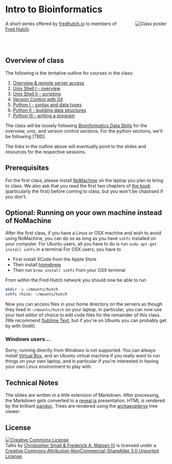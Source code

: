 # Intro to Bioinformatics

<img alt="Class poster" src="figures/course.png" style="max-width: 300px; text-align: center; margin-left: 30px; float: right;"/>

A short series offered by [fredhutch.io](http://fredhutch.io) to members of [Fred Hutch](http://www.fredhutch.org/en.html).


<br/>
<br/>


## Overview of class

The following is the tentative outline for courses in the class:

1. [Overview & remote server access](01-gestalt.html)
2. [Unix Shell I - overview](02-unix-shell-intro.html)
3. [Unix Shell II - scripting](03-unix-shell.html)
4. [Version Control with Git](04-git.html)
5. [Python I - syntax and data types](05-python-intro.html)
6. [Python II - building data structures](06-python-oop.html)
7. [Python III - writing a program](07-python.html)

The class will be loosely following [Bioinformatics Data Skills](http://shop.oreilly.com/product/0636920030157.do) for the overview, unix, and version control sections.
For the python sections, we'll be following [TBD].

The links in the outline above will eventually point to the slides and resources for the respective sessions.


## Prerequisites

For the first class, please install [NoMachine](https://www.nomachine.com/) on the laptop you plan to bring to class.
We also ask that you read the first two chapters of [the book](http://shop.oreilly.com/product/0636920030157.do) (particularly the first) before coming to class, but you won't be chastised if you don't.


## Optional: Running on your own machine instead of NoMachine

After the first class, if you have a Linux or OSX machine and wish to avoid using NoMachine, you can do so as long as you have `sshfs` installed on your computer.
For Ubuntu users, all you have to do is run `sudo apt-get install sshfs` in a terminal
For OSX users, you have to

* First install XCode from the Apple Store
* Then install [homebrew](http://brew.sh)
* Then run `brew install sshfs` from your OSX terminal

From within the Fred Hutch network you should now be able to run

```bash
mkdir -p ~/mounts/hutch
sshfs rhino: ~/mounts/hutch
```

Now you can access files in your home directory on the servers as though they lived in `~/mounts/hutch` on your laptop.
In particular, you can now use your text editor of choice to edit code files for the remainder of this class.
(We recommend [Sublime Text](http://www.sublimetext.com/), but if you're on Ubuntu you can probably get by with Gedit).


### Windows users...

Sorry, running directly from Windows is not supported.
You can always install [Virtual Box](https://www.virtualbox.org/wiki/Downloads), and an Ubuntu virtual machine if you really want to run things on your own laptop, and in particular if you're interested in having your own Linux environment to play with.



## Technical Notes

The slides are written in a little extension of Markdown.
After processing, the Markdown gets converted to a [reveal.js](http://github.com/hakimel/reveal.js) presentation.
HTML is rendered by the brilliant [pandoc](http://johnmacfarlane.net/pandoc/).
Trees are rendered using the [archaeopteryx](http://www.phylosoft.org/archaeopteryx/) tree viewer.


## License

<a rel="license" href="http://creativecommons.org/licenses/by-nc-sa/3.0/"><img alt="Creative Commons License" style="border-width:0" src="http://i.creativecommons.org/l/by-nc-sa/3.0/88x31.png" /></a><br /><span xmlns:dct="http://purl.org/dc/terms/" property="dct:title">Talks</span> by <a xmlns:cc="http://creativecommons.org/ns#" href="http://matsen.fhcrc.org" property="cc:attributionName" rel="cc:attributionURL">Christopher Small & Frederick A. Matsen IV</a> is licensed under a <a rel="license" href="http://creativecommons.org/licenses/by-nc-sa/3.0/">Creative Commons Attribution-NonCommercial-ShareAlike 3.0 Unported License</a>.

